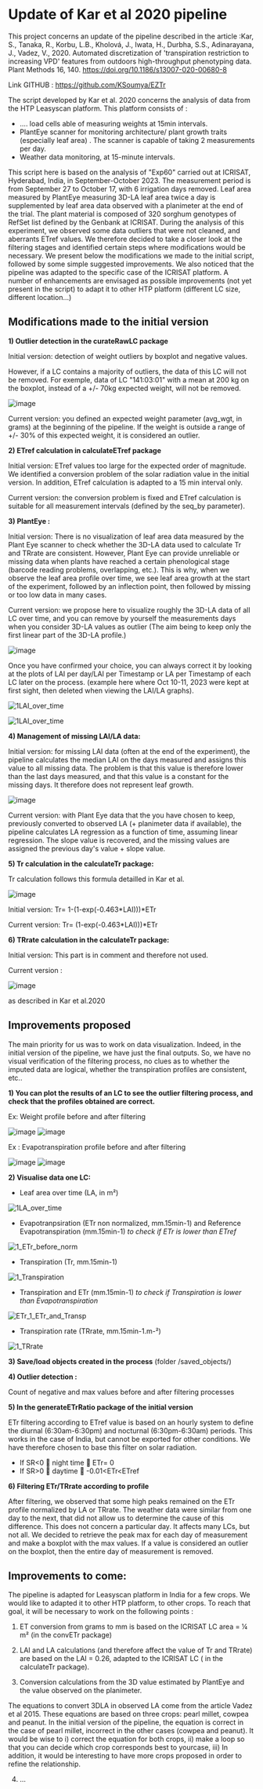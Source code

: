 # Update of Kar et al 2020 pipeline 

This project concerns an update of the pipeline described in the article :Kar, S., Tanaka, R., Korbu, L.B., Kholová, J., Iwata, H., Durbha, S.S., Adinarayana, J., Vadez, V., 2020. Automated discretization of 'transpiration restriction to increasing VPD' features from outdoors high-throughput phenotyping data. Plant Methods 16, 140. https://doi.org/10.1186/s13007-020-00680-8

Link GITHUB : https://github.com/KSoumya/EZTr

The script developed by Kar et al. 2020 concerns the analysis of data from the HTP Leasyscan platform. This platform consists of : 
- .... load cells able of measuring weights at 15min intervals.  
- PlantEye scanner for monitoring architecture/ plant growth traits (especially leaf area) . The scanner is capable of taking 2 measurements per day. 
- Weather data monitoring, at 15-minute intervals.


This script here is based on the analysis of "Exp60" carried out at ICRISAT, Hyderabad, India, in September-October 2023. The measurement period is from September 27 to October 17, with 6 irrigation days removed.  Leaf area measured by PlantEye measuring 3D-LA leaf area twice a day is supplemented by leaf area data observed with a planimeter at the end of the trial. The plant material is composed of 320 sorghum genotypes of RefSet list defined by the Genbank at ICRISAT. During the analysis of this experiment, we observed some data outliers that were not cleaned, and aberrants ETref values. We therefore decided to take a closer look at the filtering stages and identified certain steps where modifications would be necessary. We present below the modifications we made to the initial script, followed by some simple suggested improvements. We also noticed that the pipeline was adapted to the specific case of the ICRISAT platform. A number of enhancements are envisaged as possible improvements (not yet present in the script) to adapt it to other HTP platform (different LC size, different location...)


## Modifications made to the initial version

**1) Outlier detection in the curateRawLC package**

Initial version: detection of weight outliers by boxplot and negative values. 

However, if a LC contains a majority of outliers, the data of this LC will not be removed. For exemple, data of LC "141:03:01" with a mean at 200 kg on the boxplot, instead of a +/- 70kg expected weight, will not be removed.

![image](https://github.com/lcmgregoire/UPDATE_KAR_PIPELINE_LEASYSCAN_EZTr/assets/96241863/66e27a6f-6767-4f4d-98b3-24f84aea5577)



Current version: you defined an expected weight parameter (avg_wgt, in grams) at the beginning of the pipeline. If the weight is outside a range of +/- 30% of this expected weight, it is considered an outlier.


**2) ETref calculation in calculateETref package**
   
Initial version: ETref values too large for the expected order of magnitude. We identified a conversion problem of the solar radiation value in the initial version. In addition, ETref calculation is adapted to a 15 min interval only.

Current version: the conversion problem is fixed and ETref calculation is suitable for all measurement intervals (defined by the seq_by parameter).


**3) PlantEye :**
   
Initial version: There is no visualization of leaf area data measured by the Plant Eye scanner to check whether the 3D-LA data used to calculate Tr and TRrate are consistent. However, Plant Eye can provide unreliable or missing data when plants have reached a certain phenological stage (barcode reading problems, overlapping, etc.). This is why, when we observe the leaf area profile over time, we see leaf area growth at the start of the experiment, followed by an inflection point, then followed by missing or too low data in many cases.

Current version: we propose here to visualize roughly the 3D-LA data of all LC over time, and you can remove by yourself the measurements days when you consider 3D-LA values as outlier (The aim being to keep only the first linear part of the 3D-LA profile.)

![image](https://github.com/lcmgregoire/UPDATE_KAR_PIPELINE_LEASYSCAN_EZTr/assets/96241863/c98b24f8-6ec1-4c7b-a694-d0b9054deac3)

Once you have confirmed your choice, you can always correct it by looking at the plots of LAI per day/LAI per Timestamp or LA per Timestamp of each LC later on the process. (example here where Oct 10-11, 2023 were kept at first sight, then deleted when viewing the LAI/LA graphs).

![1LAI_over_time](https://github.com/lcmgregoire/UPDATE_KAR_PIPELINE_LEASYSCAN_EZTr/assets/96241863/7aab842f-edd6-49f0-bb20-b3d94516cd57)

![1LAI_over_time](https://github.com/lcmgregoire/UPDATE_KAR_PIPELINE_LEASYSCAN_EZTr/assets/96241863/12fce14e-4a14-4487-96c5-27b209af492f)


**4) Management of missing LAI/LA data:**

Initial version: for missing LAI data (often at the end of the experiment), the pipeline calculates the median LAI on the days measured and assigns this value to all missing data. The problem is that this value is therefore lower than the last days measured, and that this value is a constant for the missing days. It therefore does not represent leaf growth.

![image](https://github.com/lcmgregoire/UPDATE_KAR_PIPELINE_LEASYSCAN_EZTr/assets/96241863/aad9c10c-d4f3-4714-9d10-55f18d8e8632)

Current version: with Plant Eye data that the you have chosen to keep, previously converted to observed LA (+ planimeter data if available), the pipeline calculates LA regression as a function of time, assuming linear regression. The slope value is recovered, and the missing values are assigned the previous day's value + slope value. 

**5) Tr calculation in the calculateTr package:**

Tr calculation follows this formula detailled in Kar et al.

![image](https://github.com/lcmgregoire/UPDATE_KAR_PIPELINE_LEASYSCAN_EZTr/assets/96241863/7e35be2f-27d7-4dbb-9263-985442b32e15)

Initial version: Tr= 1-(1-exp(-0.463*LAI)))*ETr

Current version: Tr= (1-exp(-0.463*LAI)))*ETr

**6) TRrate calculation in the calculateTr package:**

Initial version: This part is in comment and therefore not used.

Current version : 

![image](https://github.com/lcmgregoire/UPDATE_KAR_PIPELINE_LEASYSCAN_EZTr/assets/96241863/f74c56cb-7525-42c6-a15e-b1d4b419a91f)

as described in Kar et al.2020

## Improvements proposed

The main priority for us was to work on data visualization. Indeed, in the initial version of the pipeline, we have just the final outputs. So, we have no visual verification of the filtering process, no clues as to whether the imputed data are logical, whether the transpiration profiles are consistent, etc.. 

**1) You can plot the results of an LC to see the outlier filtering process, and check that the profiles obtained are correct.**

Ex: Weight profile before and after filtering

![image](https://github.com/lcmgregoire/UPDATE_KAR_PIPELINE_LEASYSCAN_EZTr/assets/96241863/0c5c45d2-9acc-45f1-8f27-a8fef92c1a9c)
![image](https://github.com/lcmgregoire/UPDATE_KAR_PIPELINE_LEASYSCAN_EZTr/assets/96241863/37fe5ffe-144d-4cdf-ad9e-8ab4683d6527)

Ex : Evapotranspiration profile before and after filtering 

![image](https://github.com/lcmgregoire/UPDATE_KAR_PIPELINE_LEASYSCAN_EZTr/assets/96241863/b6a3443a-60ba-4ae9-b901-f99584fa6b93)
![image](https://github.com/lcmgregoire/UPDATE_KAR_PIPELINE_LEASYSCAN_EZTr/assets/96241863/fdc64e8d-420c-4863-a2cc-965927eff225)

**2) Visualise data one LC:**
- Leaf area over time (LA, in m²)
  
![1LA_over_time](https://github.com/lcmgregoire/UPDATE_KAR_PIPELINE_LEASYSCAN_EZTr/assets/96241863/0f39c90c-e052-4bf9-9fdd-b75304af5147)

- Evapotranpsiration (ETr non normalized, mm.15min-1) and Reference Evapotranspiration (mm.15min-1) *to check if ETr is lower than ETref*
  
![1_ETr_before_norm](https://github.com/lcmgregoire/UPDATE_KAR_PIPELINE_LEASYSCAN_EZTr/assets/96241863/dc86106e-2281-4202-88d5-ca297d7dda81)

- Transpiration (Tr, mm.15min-1)
  
![1_Transpiration](https://github.com/lcmgregoire/UPDATE_KAR_PIPELINE_LEASYSCAN_EZTr/assets/96241863/78c329d6-35f5-42f6-b720-119d0ad29ce2)

- Transpiration and ETr (mm.15min-1) *to check if Transpiration is lower than Evapotranspiration*

![ETr_1_ETr_and_Transp](https://github.com/lcmgregoire/UPDATE_KAR_PIPELINE_LEASYSCAN_EZTr/assets/96241863/fd2deeed-e583-4506-83ac-002a4976b00d)

- Transpiration rate (TRrate, mm.15min-1.m-²)

![1_TRrate](https://github.com/lcmgregoire/UPDATE_KAR_PIPELINE_LEASYSCAN_EZTr/assets/96241863/a8ede257-13ec-448c-9145-c03d2816e50e)

**3) Save/load objects created in the process** (folder /saved_objects/)

**4) Outlier detection :**

Count of negative and max values before and after filtering processes

**5) In the generateETrRatio package of the initial version**

ETr filtering according to ETref value is based on an hourly system to define the diurnal (6:30am-6:30pm) and nocturnal (6:30pm-6:30am) periods. This works in the case of India, but cannot be exported for other conditions. We have therefore chosen to base this filter on solar radiation.

- If SR<0  night time  ETr= 0
- If SR>0  daytime  -0.01<ETr<ETref 

**6) Filtering ETr/TRrate according to profile**

After filtering, we observed that some high peaks remained on the ETr profile normalized by LA or TRrate. The weather data were similar from one day to the next, that did not allow us to determine the cause of this difference. This does not concern a particular day. It affects many LCs, but not all. We decided to retrieve the peak max for each day of measurement and make a boxplot with the max values. If a value is considered an outlier on the boxplot, then the entire day of measurement is removed. 

## Improvements to come: 

The pipeline is adapted for Leasyscan platform in India for a few crops. We would like to adapted it to other HTP platform, to other crops. To reach that goal, it will be necessary to work on the following points : 

1) ET conversion from grams to mm is based on the ICRISAT LC area =  ¼ m² (in the convETr package)
  
2) LAI and LA calculations (and therefore affect the value of Tr and TRrate) are based on the LAI = 0.26, adapted to the ICRISAT LC ( in the calculateTr package).
  
3) Conversion calculations from the 3D value estimated by PlantEye and the value observed on the planimeter.
   
The equations to convert 3DLA in observed LA come from the article Vadez et al 2015. These equations are based on three crops: pearl millet, cowpea and peanut. In the initial version of the pipeline, the equation is correct in the case of pearl millet, incorrect in the other cases (cowpea and peanut). It would be wise to i) correct the equation for both crops, ii) make a loop so that you can decide which crop corresponds best to yourcase, iii) In addition, it would be interesting to have more crops proposed in order to refine the relationship.

4) ... 





